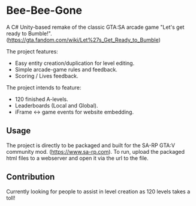 # Bee-Bee-Gone
A C# Unity-based remake of the classic GTA:SA arcade game "Let's get ready to Bumble!". (https://gta.fandom.com/wiki/Let%27s_Get_Ready_to_Bumble)

The project features:
* Easy entity creation/duplication for level editing.
* Simple arcade-game rules and feedback.
* Scoring / Lives feedback.

The project intends to feature:
* 120 finished A-levels.
* Leaderboards (Local and Global).
* iFrame <-> game events for website embedding.

## Usage
The project is directly to be packaged and built for the SA-RP GTA:V community mod. (https://www.sa-rp.com).
To run, upload the packaged html files to a webserver and open it via the url to the file.

## Contribution
Currently looking for people to assist in level creation as 120 levels takes a toll!
